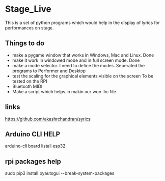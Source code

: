 # Stage_Live
This is a set of python programs which would help in the display of lyrics for performances on stage.

## Things to do
-  make a pygame window that works in Windows, Mac and Linux.               Done
-  make it work in windowed mode and in full screen mode.                   Done
-  make a mode selector. I need to define the modes.                        Seperated the programs to Performer and Desktop
-  test the scaling for the graphical elements visible on the screen        To be tested on the RPI 
-  Bluetooth MIDI
-  Make a script which helps in makin our won .lrc file

## links
https://github.com/akashrchandran/syrics


## Arduino CLI HELP
arduino-cli board listall esp32


## rpi packages help
 sudo pip3 install pyautogui --break-system-packages 